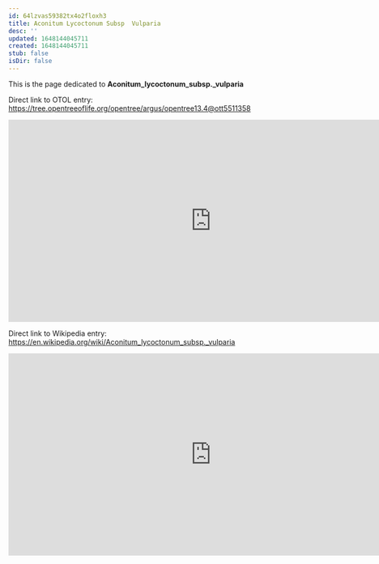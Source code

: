 ```yaml
---
id: 64lzvas59382tx4o2floxh3
title: Aconitum Lycoctonum Subsp  Vulparia
desc: ''
updated: 1648144045711
created: 1648144045711
stub: false
isDir: false
---
```

This is the page dedicated to **Aconitum_lycoctonum_subsp._vulparia**


Direct link to OTOL entry: https://tree.opentreeoflife.org/opentree/argus/opentree13.4@ott5511358



<html>
    <body>
    <iframe src="https://tree.opentreeoflife.org/opentree/argus/opentree13.4@ott5511358"
    width="800" height="400" frameborder="0" allowfullscreen> </iframe>
    </body>
</html>
    


Direct link to Wikipedia entry: https://en.wikipedia.org/wiki/Aconitum_lycoctonum_subsp._vulparia



<html>
    <body>
    <iframe src="https://en.wikipedia.org/wiki/Aconitum_lycoctonum_subsp._vulparia"
    width="800" height="400" frameborder="0" allowfullscreen> </iframe>
    </body>
</html>
    
